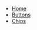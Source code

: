 * [Home](/Components/v1/)
* [Buttons](/Components/v1/docs/matButton/)
* [Chips](/Components/v1/docs/chips/)
